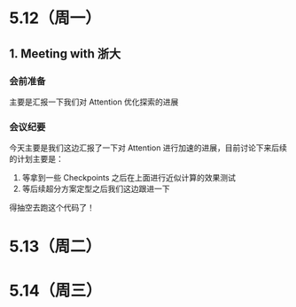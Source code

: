 # 5.12（周一）
## 1. Meeting with 浙大
### 会前准备
主要是汇报一下我们对 Attention 优化探索的进展
### 会议纪要
今天主要是我们这边汇报了一下对 Attention 进行加速的进展，目前讨论下来后续的计划主要是：
1. 等拿到一些 Checkpoints 之后在上面进行近似计算的效果测试
2. 等后续超分方案定型之后我们这边跟进一下

得抽空去跑这个代码了！
# 5.13（周二）

# 5.14（周三）